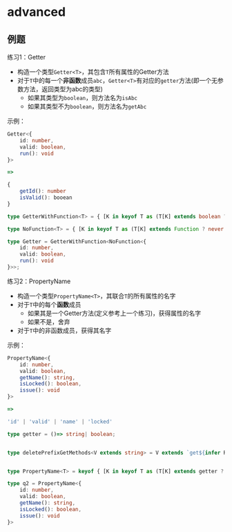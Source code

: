 # advanced

## 例题

练习1：Getter

- 构造一个类型`Getter<T>`，其包含`T`所有属性的Getter方法
- 对于`T`中的每一个**非函数**成员`abc`，`Getter<T>`有对应的`getter`方法(即一个无参数方法，返回类型为abc的类型)
    - 如果其类型为`boolean`，则方法名为`isAbc`
    - 如果其类型不为`boolean`，则方法名为`getAbc`

示例：

```typescript
Getter<{
    id: number,
    valid: boolean,
    run(): void
}>

=>

{
    getId(): number
    isValid(): booean
}
```

```ts
type GetterWithFunction<T> = { [K in keyof T as (T[K] extends boolean ? `is${Capitalize<string & K>}`: `get${Capitalize<string & K>}`)]: () => T[K] };

type NoFunction<T> = { [K in keyof T as (T[K] extends Function ? never : K)]: T[K] };

type Getter = GetterWithFunction<NoFunction<{
    id: number,
    valid: boolean,
    run(): void
}>>;

```

练习2：PropertyName

- 构造一个类型`PropertyName<T>`，其联合`T`的所有属性的名字
- 对于`T`中的每个**函数**成员
    - 如果其是一个Getter方法(定义参考上一个练习)，获得属性的名字
    - 如果不是，舍弃
- 对于`T`中的非函数成员，获得其名字

示例：

```typescript
PropertyName<{
    id: number,
    valid: boolean,
    getName(): string,
    isLocked(): boolean,
    issue(): void
}>

=>

'id' | 'valid' | 'name' | 'locked'
```

```ts
type getter = ()=> string| boolean;


type deletePrefixGetMethods<V extends string> = V extends `get${infer R}` ? R : V extends `is${infer R}` ? R: V;


type PropertyName<T> = keyof { [K in keyof T as (T[K] extends getter ? (deletePrefixGetMethods<string & K>) : K)]: () => T[K] };

type q2 = PropertyName<{
    id: number,
    valid: boolean,
    getName(): string,
    isLocked(): boolean,
    issue(): void
}>

```